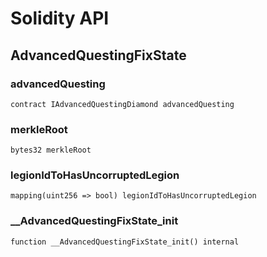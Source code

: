 # Solidity API

## AdvancedQuestingFixState

### advancedQuesting

```solidity
contract IAdvancedQuestingDiamond advancedQuesting
```

### merkleRoot

```solidity
bytes32 merkleRoot
```

### legionIdToHasUncorruptedLegion

```solidity
mapping(uint256 => bool) legionIdToHasUncorruptedLegion
```

### __AdvancedQuestingFixState_init

```solidity
function __AdvancedQuestingFixState_init() internal
```

